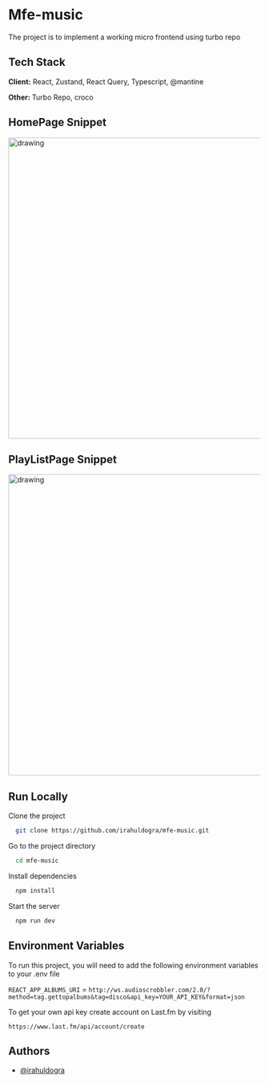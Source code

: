 
# Mfe-music

The project is to implement a working micro frontend using turbo repo

## Tech Stack

**Client:** React, Zustand, React Query, Typescript, @mantine

**Other:** Turbo Repo, croco

## HomePage Snippet

<img src="https://github.com/irahuldogra/mfe-music/blob/master/images/HomePage.PNG" alt="drawing" width="600"/>


## PlayListPage Snippet

<img src="https://github.com/irahuldogra/mfe-music/blob/master/images/PlayListPage.PNG" alt="drawing" width="600"/>

## Run Locally

Clone the project

```bash
  git clone https://github.com/irahuldogra/mfe-music.git
```

Go to the project directory

```bash
  cd mfe-music
```

Install dependencies

```bash
  npm install
```


Start the server

```bash
  npm run dev
```


## Environment Variables

To run this project, you will need to add the following environment variables to your .env file

`REACT_APP_ALBUMS_URI` = `http://ws.audioscrobbler.com/2.0/?method=tag.gettopalbums&tag=disco&api_key=YOUR_API_KEY&format=json`

To get your own api key create account on Last.fm by visiting

`https://www.last.fm/api/account/create`
## Authors

- [@irahuldogra](https://www.github.com/irahuldogra)


